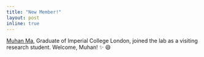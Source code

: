 ```yaml
---
title: "New Member!"
layout: post
inline: true
---
```


<a href='people/muhan_ma/'>Muhan Ma</a>, Graduate of Imperial College London, joined the lab as a visiting research student. Welcome, Muhan! :sparkles: :smile:
